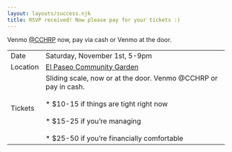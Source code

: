 ```yaml
---
layout: layouts/success.njk
title: RSVP received! Now please pay for your tickets :)
---
```


Venmo [@CCHRP](https://www.venmo.com/u/cchrp) now, pay via cash or Venmo at the door.

|          |                                                                                                                                                                                                          |
| -------- | -------------------------------------------------------------------------------------------------------------------------------------------------------------------------------------------------------- |
| Date     | Saturday, November 1st, 5-9pm                                                                                                                                                                            |
| Location | [El Paseo Community Garden](https://maps.app.goo.gl/DvDVFiRpR9VyrdPo8)                                                                                                                                   |
| Tickets  | Sliding scale, now or at the door. Venmo @CCHRP or pay in cash.<br><br> \* $10-15 if things are tight right now<br> <br>\* $15-25 if you’re managing<br> <br>\* $25-50 if you’re financially comfortable |
